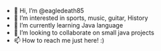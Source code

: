 - 👋 Hi, I’m @eagledeath85
- 👀 I’m interested in sports, music, guitar, History
- 🌱 I’m currently learning Java language
- 💞️ I’m looking to collaborate on small java projects
- 📫 How to reach me just here! :)

<!---
eagledeath85/eagledeath85 is a ✨ special ✨ repository because its `README.md` (this file) appears on your GitHub profile.
You can click the Preview link to take a look at your changes.
--->
